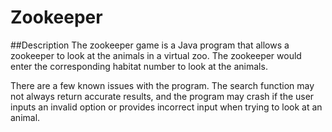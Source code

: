 # Zookeeper

##Description
The zookeeper game is a Java program that allows a zookeeper to look at the animals in a virtual 
zoo. The zookeeper would enter the corresponding habitat number to look at the animals.

There are a few known issues with the program. The search function may not always return accurate results, and the 
program may crash if the user inputs an invalid option or provides incorrect input when trying to look at an animal.
